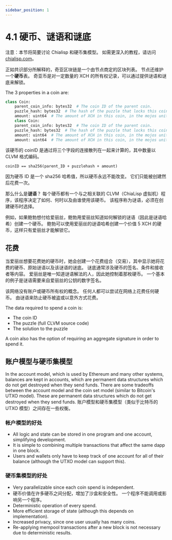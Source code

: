 ```yaml
---
sidebar_position: 1
---
```


# 4.1 硬币、谜语和谜底

注意：本节将简要讨论 Chialisp 和硬币集模型。 如需更深入的教程，请访问 [chialisp.com](http://chialisp.com "Chialisp's official website")。

正如共识部分所解释的，奇亚区块链是一个由节点商定的区块列表。 节点还维护一个**硬币**表。 奇亚币是对一定数量的 XCH 的所有权记录，可以通过提供谜语和谜底来解锁。

The 3 properties in a coin are:

```python
class Coin:
    parent_coin_info: bytes32  # The coin ID of the parent coin.
    puzzle_hash: bytes32  # The hash of the puzzle that locks this coin.
    amount: uint64  # The amount of XCH in this coin, in the mojos unit: 1 XCH = 1 trillion mojos.
    class Coin:
    parent_coin_info: bytes32  # The coin ID of the parent coin.
    puzzle_hash: bytes32  # The hash of the puzzle that locks this coin.
    amount: uint64  # The amount of XCH in this coin, in the mojos unit: 1 XCH = 1 trillion mojos.
    amount: uint64  # The amount of XCH in this coin, in the mojos unit: 1 XCH = 1 trillion mojos.
```

该硬币的 coinID 是通过将三个字段的连接散列在一起来计算的，其中数量以 CLVM 格式编码。

`coinID == sha256(parent_ID + puzzlehash + amount)`

因为硬币 ID 是一个 sha256 哈希值，所以硬币永远不能改变。 它们只能被创建然后花费一次。

那么什么是**谜语**？ 每个硬币都有一个与之相关联的 CLVM（ChiaLisp 虚拟机）程序，该程序决定了如何、何时以及由谁使用该硬币。 该程序称为谜语，必须在创建硬币时选择。

例如，如果鲍勃想付给爱丽丝，鲍勃用爱丽丝知道如何解锁的谜语（因此是谜语哈希）创建一个硬币。 鲍勃可以使用爱丽丝的谜语哈希创建一个价值 5 XCH 的硬币，这样只有爱丽丝才能解锁它。

## 花费

当爱丽丝想要花费她的硬币时，她会创建一个花费组合（交易），其中显示她将花费的硬币、原始谜语以及该谜语的谜底。 谜底通常涉及硬币的签名、条件和接收者等内容。 爱丽丝是唯一知道谜语解法的人，因此她控制着那枚硬币。 一个基本的例子是谜语需要来自爱丽丝的公钥的数字签名。

该网络没有账户或硬币所有权的概念。 任何人都可以尝试在网络上花费任何硬币。 由谜语来防止硬币被盗或以意外方式花费。

The data required to spend a coin is:

- The coin ID
- The puzzle (full CLVM source code)
- The solution to the puzzle

A coin also has the option of requiring an aggregate signature in order to spend it.

## 账户模型与硬币集模型

In the account model, which is used by Ethereum and many other systems, balances are kept in accounts, which are permanent data structures which do not get destroyed when they send funds. There are some tradeoffs between the account model and the coin set model (similar to Bitcoin's UTXO model). These are permanent data structures which do not get destroyed when they send funds. 账户模型和硬币集模型（类似于比特币的 UTXO 模型）之间存在一些权衡。

### 帐户模型的好处

- All logic and state can be stored in one program and one account, simplifying development.
- It is simple to combining multiple transactions that affect the same dapp in one block.
- Users and wallets only have to keep track of one account for all of their balance (although the UTXO model can support this).

### 硬币集模型的好处

- Very parallelizable since each coin spend is independent.
- 硬币价值在许多硬币之间分配，增加了沙盒和安全性。 一个程序不能调用或影响另一个程序。
- Deterministic operation of every spend.
- More efficient storage of state (although this depends on implementation).
- Increased privacy, since one user usually has many coins.
- Re-applying mempool transactions after a new block is not necessary due to deterministic results.

